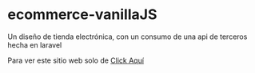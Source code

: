 # ecommerce-vanillaJS
Un diseño de tienda electrónica, con un consumo de una api de terceros hecha en laravel

Para ver este sitio web solo de [Click Aquí](https://marioricardopineda.github.io/ecommerce-vanillaJS/)
